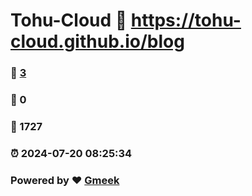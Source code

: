 # Tohu-Cloud :link: https://tohu-cloud.github.io/blog 
### :page_facing_up: [3](https://tohu-cloud.github.io/blog/tag.html) 
### :speech_balloon: 0 
### :hibiscus: 1727 
### :alarm_clock: 2024-07-20 08:25:34 
### Powered by :heart: [Gmeek](https://github.com/Meekdai/Gmeek)

